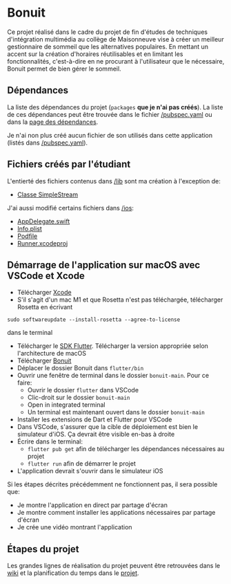 # Bonuit
Ce projet réalisé dans le cadre du projet de fin d'études de techniques d'intégration multimédia au collège de Maisonneuve vise à créer un meilleur gestionnaire de sommeil que les alternatives populaires. En mettant un accent sur la création d'horaires réutilisables et en limitant les fonctionnalités, c'est-à-dire en ne procurant à l'utilisateur que le nécessaire, Bonuit permet de bien gérer le sommeil.

## Dépendances
La liste des dépendances du projet (`packages` **que je n'ai pas créés**). La liste de ces dépendances peut être trouvée dans le fichier [/pubspec.yaml](https://github.com/poclerson/bonuit/blob/main/pubspec.yaml) ou dans la [page des dépendances](https://github.com/poclerson/bonuit/network/dependencies).

Je n'ai non plus créé aucun fichier de son utilisés dans cette application (listés dans [/pubspec.yaml](https://github.com/poclerson/bonuit/blob/main/pubspec.yaml)).

## Fichiers créés par l'étudiant
L'entierté des fichiers contenus dans [/lib](https://github.com/poclerson/sommeil/tree/main/lib) sont ma création à l'exception de:
- [Classe SimpleStream](https://github.com/poclerson/bonuit/blob/main/lib/models/simple_stream.dart)

J'ai aussi modifié certains fichiers dans [/ios](https://github.com/poclerson/sommeil/tree/main/ios):
- [AppDelegate.swift](https://github.com/poclerson/bonuit/blob/main/ios/Runner/AppDelegate.swift)
- [Info.plist](https://github.com/poclerson/bonuit/blob/main/ios/Runner/Info.plist)
- [Podfile](https://github.com/poclerson/bonuit/blob/main/ios/Podfile)
- [Runner.xcodeproj](https://github.com/poclerson/bonuit/blob/main/ios/Runner.xcodeproj/project.pbxproj)

## Démarrage de l'application sur macOS avec VSCode et Xcode
- Télécharger [Xcode](https://apps.apple.com/ca/app/xcode/id497799835?l=fr&mt=12)
- S'il s'agit d'un mac M1 et que Rosetta n'est pas téléchargée, télécharger Rosetta en écrivant 

`sudo softwareupdate --install-rosetta --agree-to-license`

dans le terminal
- Télécharger le [SDK Flutter](https://docs.flutter.dev/get-started/install/macos). Télécharger la version appropriée selon l'architecture de macOS
- Télécharger [Bonuit](https://github.com/poclerson/bonuit/archive/refs/heads/main.zip)
- Déplacer le dossier Bonuit dans `flutter/bin`
- Ouvrir une fenêtre de terminal dans le dossier `bonuit-main`. Pour ce faire:
  - Ouvrir le dossier `flutter` dans VSCode
  - Clic-droit sur le dossier `bonuit-main`
  - Open in integrated terminal
  - Un terminal est maintenant ouvert dans le dossier `bonuit-main`
- Installer les extensions de Dart et Flutter pour VSCode
- Dans VSCode, s'assurer que la cible de déploiement est bien le simulateur d'iOS. Ça devrait être visible en-bas à droite
- Écrire dans le terminal:
  - `flutter pub get` afin de télécharger les dépendances nécessaires au projet
  - `flutter run` afin de démarrer le projet
- L'application devrait s'ouvrir dans le simulateur iOS

Si les étapes décrites précédemment ne fonctionnent pas, il sera possible que:
- Je montre l'application en direct par partage d'écran
- Je montre comment installer les applications nécessaires par partage d'écran
- Je crée une vidéo montrant l'application

## Étapes du projet
Les grandes lignes de réalisation du projet peuvent être retrouvées dans le [wiki](https://github.com/poclerson/bonuit/wiki) et la planification du temps dans le [projet](https://github.com/users/poclerson/projects/6/views/1).
